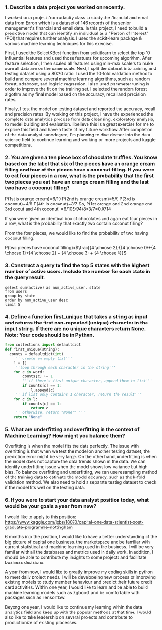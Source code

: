 ### 1. Describe a data project you worked on recently.

I worked on a project from udacity class to study the financial and email data from Enron which is a dataset of 146 records of the senior management's financial and email data. In this project, I need to build a predictive model that can identify an individual as a "Person of Interest" (POI) that requires further analysis. I used the scikit-learn package & various machine learning techniques for this exercise.

First, I used the SelectKBest function from scikitlearn to select the top 10 influential features and used those featuers for upcoming algorithm. After feature selection, I then scaled all features using min-max scalers to make sure all data are on the same scale. Next, I split the dataset into training and testing dataset using a 80:20 ratio. I used the 10-fold validation method to build and compare several machine learning algorithms, such as random forest, adaboost, and logistic regression. I also used parameter tuning in order to improve the fit on the training set. I selected the random forest algothm as my final model based on the accuracy, recall and precision rates.

Finally, I test the model on testing dataset and reported the accuracy, recall and precision rates.
By working on this project, I have the experienced the complete data analytics process from data cleansing, exploratory analysis, to model building and evaluation. I believe this is a great exercise for me to explore this field and have a taste of my future workflow. After completion of the data analyst nanodegree, I'm planning to dive deeper into the data science field to continue learning and working on more projects and kaggle competitions.

### 2. You are given a ten piece box of chocolate truffles. You know based on the label that six of the pieces have an orange cream filling and four of the pieces have a coconut filling. If you were to eat four pieces in a row, what is the probability that the first two pieces you eat have an orange cream filling and the last two have a coconut filling?

P(1st is orange cream)=6/10
P(2nd is orange cream)=5/9
P(3rd is coconut)=4/8
P(4th is coconut)=3/7
So,
P(1st orange and 2nd orange and 3rd cocut and 4th coconut) =6/10*5/9*4/8*3/7=0.0714

If you were given an identical box of chocolates and again eat four pieces in a row, what is the probability that exactly two contain coconut filling?

From the four pieces, we would like to find the probability of two having coconut filling.

P(two pieces have coconut filling)=$\frac{{4 \choose 2}}{{4 \choose 0}+{4 \choose 1}+{4 \choose 2} + {4 \choose 3} + {4 \choose 4}}$
### 3. Construct a query to find the top 5 states with the highest number of active users. Include the number for each state in the query result.
```sqlite
select sum(active) as num_active_user, state
from users
group by state
order by num_active_user desc
limit 5
```


### 4. Define a function first_unique that takes a string as input and returns the first non-repeated (unique) character in the input string. If there are no unique characters return None. Note: Your code should be in Python.

```python
from collections import defaultdict
def first_unique(string):
  counts = defaultdict(int)
    ''' create an empty list'''
    l = []
    '''loop through each character in the string'''
    for c in word:
        counts[c] += 1
        '''if there's first unique character, append them to list'''
        if counts[c] == 1:
            l.append(c)
    ''' if list only contains 1 character, return the result'''        
    for c in l:
        if counts[c] == 1:
            return c
    ''' otherwise, return "None"" '''
    return "None"
```

### 5. What are underfitting and overfitting in the context of Machine Learning? How might you balance them?
Overfitting is when the model fits the data perfectly. The issue with overfitting is that when we test the model on another testing dataset, the prediction error might be very large. On the other hand, underfitting is when the model does not capture the data trends shown in the data. We can identify underfitting issue when the model shows low variance but high bias. To balance overfitting and underfitting, we can use resampling method of the training data to estimate the model accuracy, such as the k-fold validation method. We also need to hold a separate testing dataset to check if the model fits well on the testing data.

### 6. If you were to start your data analyst position today, what would be your goals a year from now?
I would like to apply to this position: https://www.kaggle.com/jobs/18070/capital-one-data-scientist-post-graduate-programme-nottingham

6 months into the position, I would like to have a better understanding of the big picture of capital one business, the marketspace and be familiar with current statistical and machine learning used in the business. I will be very familiar with all the databases and metrics used in daily work. In addition, I should be able to contribute my insights to some projects and facilitate business decisions. 

A year from now, I would like to greatly improve my coding skills in python to meet daily  project needs. I will be developeing new process or improving existing models to study member behaviour and predict their future credit card activities. Within one year, I would like to learn and be able to build machine learning models such as Xgboost and be comfortable with packages such as Tensorflow. 

Beyong one year, I would like to continue my learning within the data analytics field and keep up with the popular methods at that time. I would also like to take leadership on several projects and contribute to productionize of existing processes.
